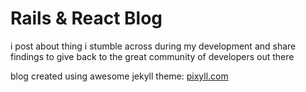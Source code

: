 # Rails & React Blog

i post about thing i stumble across during my development and share findings to give back to the great community of developers out there

blog created using awesome jekyll theme:
[pixyll.com](http://www.pixyll.com)
